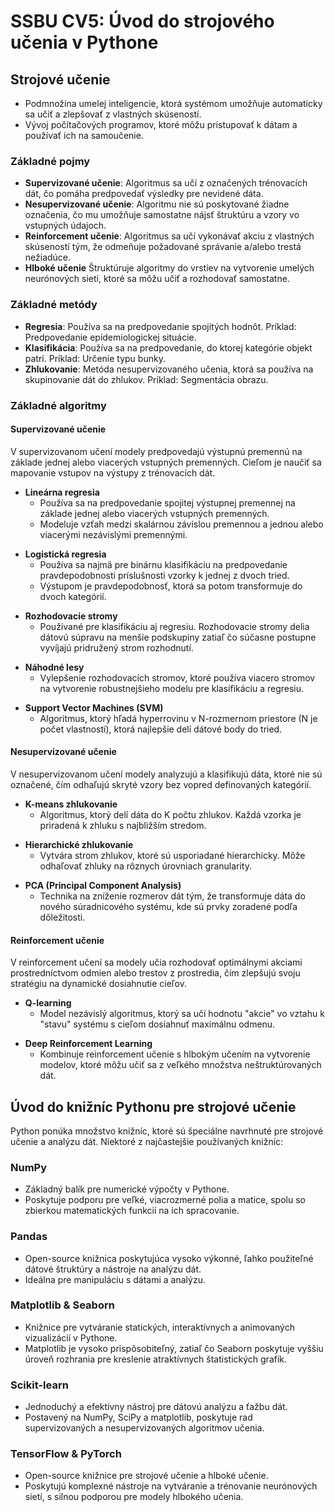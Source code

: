 # SSBU CV5: Úvod do strojového učenia v Pythone

## Strojové učenie 

- Podmnožina umelej inteligencie, ktorá systémom umožňuje automaticky sa učiť a zlepšovať z vlastných skúseností. 
- Vývoj počítačových programov, ktoré môžu pristupovať k dátam a používať ich na samoučenie.

### Základné pojmy

- **Supervizované učenie**: Algoritmus sa učí z označených trénovacích dát, čo pomáha predpovedať výsledky pre nevidené dáta.
- **Nesupervizované učenie**: Algoritmu nie sú poskytované žiadne označenia, čo mu umožňuje samostatne nájsť štruktúru a vzory vo vstupných údajoch.
- **Reinforcement učenie**: Algoritmus sa učí vykonávať akciu z vlastných skúseností tým, že odmeňuje požadované správanie a/alebo trestá nežiadúce.
- **Hlboké učenie** Štruktúruje algoritmy do vrstiev na vytvorenie umelých neurónových sietí, ktoré sa môžu učiť a rozhodovať samostatne.

### Základné metódy

- **Regresia**: Používa sa na predpovedanie spojitých hodnôt. Príklad: Predpovedanie epidemiologickej situácie.
- **Klasifikácia**: Používa sa na predpovedanie, do ktorej kategórie objekt patrí. Príklad: Určenie typu bunky.
- **Zhlukovanie**: Metóda nesupervizovaného učenia, ktorá sa používa na skupinovanie dát do zhlukov. Príklad: Segmentácia obrazu.

### Základné algoritmy

#### Supervizované učenie

V supervizovanom učení modely predpovedajú výstupnú premennú na základe jednej alebo viacerých vstupných premenných. Cieľom je naučiť sa mapovanie vstupov na výstupy z trénovacích dát.

- **Lineárna regresia**
  - Používa sa na predpovedanie spojitej výstupnej premennej na základe jednej alebo viacerých vstupných premenných.
  - Modeluje vzťah medzi skalárnou závislou premennou a jednou alebo viacerými nezávislými premennými.

+ **Logistická regresia**
  - Používa sa najmä pre binárnu klasifikáciu na predpovedanie pravdepodobnosti príslušnosti vzorky k jednej z dvoch tried.
  - Výstupom je pravdepodobnosť, ktorá sa potom transformuje do dvoch kategórií.

- **Rozhodovacie stromy**
  - Používané pre klasifikáciu aj regresiu. Rozhodovacie stromy delia dátovú súpravu na menšie podskupiny zatiaľ čo súčasne postupne vyvíjajú pridružený strom rozhodnutí.

+ **Náhodné lesy**
  - Vylepšenie rozhodovacích stromov, ktoré používa viacero stromov na vytvorenie robustnejšieho modelu pre klasifikáciu a regresiu.

- **Support Vector Machines (SVM)**
  - Algoritmus, ktorý hľadá hyperrovinu v N-rozmernom priestore (N je počet vlastností), ktorá najlepšie delí dátové body do tried.

#### Nesupervizované učenie

V nesupervizovanom učení modely analyzujú a klasifikujú dáta, ktoré nie sú označené, čím odhaľujú skryté vzory bez vopred definovaných kategórií.

- **K-means zhlukovanie**
  - Algoritmus, ktorý delí dáta do K počtu zhlukov. Každá vzorka je priradená k zhluku s najbližším stredom.

+ **Hierarchické zhlukovanie**
  - Vytvára strom zhlukov, ktoré sú usporiadané hierarchicky. Môže odhaľovať zhluky na rôznych úrovniach granularity.

- **PCA (Principal Component Analysis)**
  - Technika na zníženie rozmerov dát tým, že transformuje dáta do nového súradnicového systému, kde sú prvky zoradené podľa dôležitosti.

#### Reinforcement učenie
V reinforcement učení sa modely učia rozhodovať optimálnymi akciami prostredníctvom odmien alebo trestov z prostredia, čím zlepšujú svoju stratégiu na dynamické dosiahnutie cieľov.

- **Q-learning**
  - Model nezávislý algoritmus, ktorý sa učí hodnotu "akcie" vo vztahu k "stavu" systému s cieľom dosiahnuť maximálnu odmenu.

+ **Deep Reinforcement Learning**
  - Kombinuje reinforcement učenie s hlbokým učením na vytvorenie modelov, ktoré môžu učiť sa z veľkého množstva neštruktúrovaných dát.


## Úvod do knižníc Pythonu pre strojové učenie

Python ponúka množstvo knižníc, ktoré sú špeciálne navrhnuté pre strojové učenie a analýzu dát. Niektoré z najčastejšie používaných knižníc:

### NumPy

- Základný balík pre numerické výpočty v Pythone.
- Poskytuje podporu pre veľké, viacrozmerné polia a matice, spolu so zbierkou matematických funkcií na ich spracovanie.

### Pandas

- Open-source knižnica poskytujúca vysoko výkonné, ľahko použiteľné dátové štruktúry a nástroje na analýzu dát.
- Ideálna pre manipuláciu s dátami a analýzu.

### Matplotlib & Seaborn

- Knižnice pre vytváranie statických, interaktívnych a animovaných vizualizácií v Pythone.
- Matplotlib je vysoko prispôsobiteľný, zatiaľ čo Seaborn poskytuje vyššiu úroveň rozhrania pre kreslenie atraktívnych štatistických grafík.

### Scikit-learn

- Jednoduchý a efektívny nástroj pre dátovú analýzu a ťažbu dát.
- Postavený na NumPy, SciPy a matplotlib, poskytuje rad supervizovaných a nesupervizovaných algoritmov učenia.

### TensorFlow & PyTorch

- Open-source knižnice pre strojové učenie a hlboké učenie.
- Poskytujú komplexné nástroje na vytváranie a trénovanie neurónových sietí, s silnou podporou pre modely hlbokého učenia.
